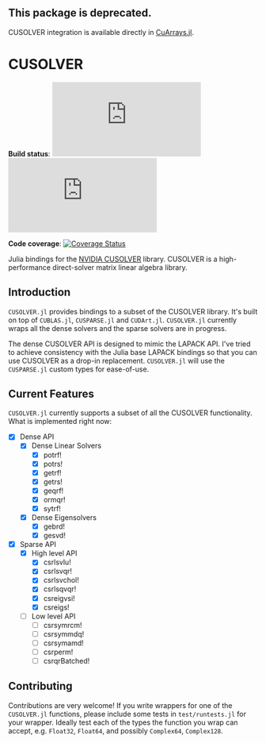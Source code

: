 ## This package is deprecated.

CUSOLVER integration is available directly in [CuArrays.jl](https://github.com/JuliaGPU/CuArrays.jl).

# CUSOLVER

**Build status**: [![][buildbot-julia05-img]][buildbot-julia05-url] [![][buildbot-julia06-img]][buildbot-julia06-url]

**Code coverage**: [![Coverage Status](https://codecov.io/gh/JuliaGPU/CUSOLVER.jl/coverage.svg)](https://codecov.io/gh/JuliaGPU/CUSOLVER.jl)

[buildbot-julia05-img]: http://ci.maleadt.net/shields/build.php?builder=CUSOLVER-julia05-x86-64bit&name=julia%200.5
[buildbot-julia05-url]: http://ci.maleadt.net/shields/url.php?builder=CUSOLVER-julia05-x86-64bit
[buildbot-julia06-img]: http://ci.maleadt.net/shields/build.php?builder=CUSOLVER-julia06-x86-64bit&name=julia%200.6
[buildbot-julia06-url]: http://ci.maleadt.net/shields/url.php?builder=CUSOLVER-julia06-x86-64bit

Julia bindings for the [NVIDIA CUSOLVER](http://docs.nvidia.com/cuda/cusolver) library. CUSOLVER is a high-performance direct-solver matrix linear algebra library.

## Introduction

`CUSOLVER.jl` provides bindings to a subset of the CUSOLVER library. It's built on top of `CUBLAS.jl`, `CUSPARSE.jl` and `CUDArt.jl`. `CUSOLVER.jl` currently wraps all the dense solvers and the sparse solvers are in progress.

The dense CUSOLVER API is designed to mimic the LAPACK API. I've tried to achieve consistency with the Julia base LAPACK bindings so that you can use CUSOLVER as a drop-in replacement. `CUSOLVER.jl` will use the `CUSPARSE.jl` custom types for ease-of-use.

## Current Features

`CUSOLVER.jl` currently supports a subset of all the CUSOLVER functionality. What is implemented right now:
- [x] Dense API
    - [x] Dense Linear Solvers
        - [x] potrf!
        - [x] potrs!
        - [x] getrf!
        - [x] getrs!
        - [x] geqrf!
        - [x] ormqr!
        - [x] sytrf!
    - [x] Dense Eigensolvers
        - [x] gebrd!
        - [x] gesvd!
- [x] Sparse API
    - [x] High level API
        - [x] csrlsvlu!
        - [x] csrlsvqr!
        - [x] csrlsvchol!
        - [x] csrlsqvqr!
        - [x] csreigvsi!
        - [x] csreigs!
    - [ ] Low level API
        - [ ] csrsymrcm!
        - [ ] csrsymmdq!
        - [ ] csrsymamd!
        - [ ] csrperm!
        - [ ] csrqrBatched!

## Contributing

Contributions are very welcome! If you write wrappers for one of the `CUSOLVER.jl` functions, please include some tests in `test/runtests.jl` for your wrapper. Ideally test each of the types the function you wrap can accept, e.g. `Float32`, `Float64`, and possibly `Complex64`, `Complex128`.
